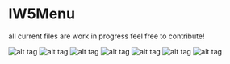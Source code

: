 # IW5Menu 

all current files are work in progress 
feel free to contribute!

![alt tag](https://i.imgur.com/Ltksf1i.jpg)
![alt tag](https://i.imgur.com/yDQ1vzw.png)
![alt tag](https://i.imgur.com/yDQ1vzw.png)
![alt tag](https://i.imgur.com/eJjc1Fw.jpg)
![alt tag](https://i.imgur.com/Mlw20Wa.jpg)
![alt tag](https://i.imgur.com/1NQyztj.png)
![alt tag](https://i.imgur.com/mDUDp4p.jpg)

